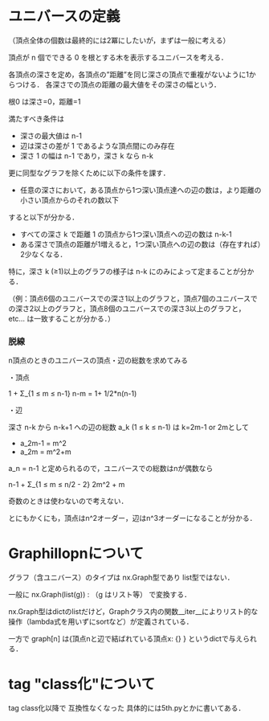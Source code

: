 # ユニバースの定義
（頂点全体の個数は最終的には2冪にしたいが，まずは一般に考える）

頂点が n 個でできる 0 を根とする木を表示するユニバースを考える．

各頂点の深さを定め，各頂点の”距離”を同じ深さの頂点で重複がないように1からつける．
各深さでの頂点の距離の最大値をその深さの幅という．

根0 は深さ=0，距離=1

満たすべき条件は
 - 深さの最大値は n-1
 - 辺は深さの差が 1 であるような頂点間にのみ存在
 - 深さ 1 の幅は n-1 であり，深さ k なら n-k

更に同型なグラフを除くために以下の条件を課す．
 - 任意の深さにおいて，ある頂点から1つ深い頂点達への辺の数は，より距離の小さい頂点からのそれの数以下

 すると以下が分かる．

 - すべての深さ k で距離 1 の頂点から1つ深い頂点への辺の数は n-k-1
 - ある深さで頂点の距離が1増えると，1つ深い頂点への辺の数は（存在すれば）2少なくなる．

特に，深さ k (≥1)以上のグラフの様子は n-k にのみによって定まることが分かる．

（例：頂点6個のユニバースでの深さ1以上のグラフと，頂点7個のユニバースでの深さ2以上のグラフと，頂点8個のユニバースでの深さ3以上のグラフと，etc… は一致することが分かる．）

### 脱線
n頂点のときのユニバースの頂点・辺の総数を求めてみる

・頂点

1 + Σ_{1 ≤ m ≤ n-1} n-m = 1+ 1/2*n(n-1)

・辺

 深さ n-k から n-k+1 への辺の総数 a_k (1 ≤ k ≤ n-1) は k=2m-1 or 2mとして

 - a_2m-1 = m^2
 - a_2m = m^2+m

a_n = n-1 と定められるので，ユニバースでの総数はnが偶数なら

n-1 + Σ_{1 ≤ m ≤ n/2 - 2} 2m^2 + m

奇数のときは使わないので考えない．

とにもかくにも，頂点はn^2オーダー，辺はn^3オーダーになることが分かる．


# Graphillopnについて
グラフ（含ユニバース）のタイプは nx.Graph型であり list型ではない．

一般に nx.Graph(list(g)) : （g はリスト等） で変換する．

nx.Graph型はdictのlistだけど，Graphクラス内の関数\_\_iter\_\_によりリスト的な操作（lambda式を用いずにsortなど）が定義されている．

一方で graph[n] は\{頂点nと辺で結ばれている頂点x: \{\} \} というdictで与えられる．

# tag "class化"について
tag class化以降で 互換性なくなった
具体的には5th.pyとかに書いてある．

